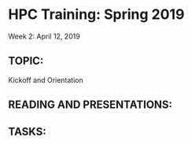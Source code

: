 # HPC Training:  Spring 2019
 Week 2: April 12, 2019

## TOPIC:  
Kickoff and Orientation

## READING AND PRESENTATIONS:


## TASKS:



